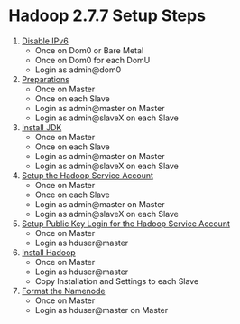 # Hadoop 2.7.7 Setup Steps

1. [Disable IPv6](disable-ipv6.md)
   - Once on Dom0 or Bare Metal
   - Once on Dom0 for each DomU
   - Login as admin@dom0
1. [Preparations](preparations.md)
   - Once on Master
   - Once on each Slave
   - Login as admin@master on Master
   - Login as admin@slaveX on each Slave
1. [Install JDK](install-jdk.md)
   - Once on Master
   - Once on each Slave
   - Login as admin@master on Master
   - Login as admin@slaveX on each Slave
1. [Setup the Hadoop Service Account](setup-hduser.md)
   - Once on Master
   - Once on each Slave
   - Login as admin@master on Master
   - Login as admin@slaveX on each Slave
1. [Setup Public Key Login for the Hadoop Service Account](setup-ssh.md)
   - Once on Master
   - Login as hduser@master
1. [Install Hadoop](install-hadoop.md)
   - Once on Master
   - Login as hduser@master
   - Copy Installation and Settings to each Slave
1. [Format the Namenode](format-namenode.md)
   - Once on Master
   - Login as hduser@master on Master
